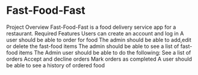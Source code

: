 # Fast-Food-Fast
Project Overview Fast-Food-Fast is a food delivery service app for a restaurant.  Required Features Users can create an account and log in A user should be able to order for food The admin should be able to add,edit or delete the fast-food items The admin should be able to see a list of fast-food items The Admin user should be able to do the following:  See a list of orders Accept and decline orders Mark orders as completed A user should be able to see a history of ordered food
